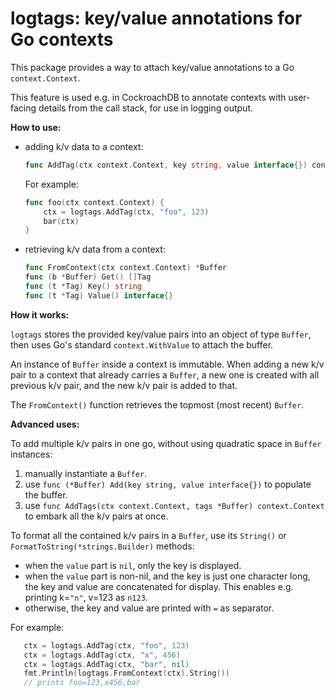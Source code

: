 # logtags: key/value annotations for Go contexts

This package provides a way to attach key/value annotations
to a Go `context.Context`.

This feature is used e.g. in CockroachDB to annotate contexts with
user-facing details from the call stack, for use in logging output.

**How to use:**

- adding k/v data to a context:

  ```go
  func AddTag(ctx context.Context, key string, value interface{}) context.Context
  ```
  
  For example:
  
  ```go
  func foo(ctx context.Context) {
	  ctx = logtags.AddTag(ctx, "foo", 123)
	  bar(ctx)
  }
  ```

- retrieving k/v data from a context:

  ```go
  func FromContext(ctx context.Context) *Buffer
  func (b *Buffer) Get() []Tag
  func (t *Tag) Key() string
  func (t *Tag) Value() interface{}
  ```

**How it works:**

`logtags` stores the provided key/value pairs into an object of type
`Buffer`, then uses Go's standard `context.WithValue` to attach the
buffer.

An instance of `Buffer` inside a context is immutable. When adding a
new k/v pair to a context that already carries a `Buffer`, a new one
is created with all previous k/v pair, and the new k/v pair is added
to that.

The `FromContext()` function retrieves the topmost (most recent)
`Buffer`.

**Advanced uses:**

To add multiple k/v pairs in one go, without using quadratic space in
`Buffer` instances:

1. manually instantiate a `Buffer`.
2. use `func (*Buffer) Add(key string, value interface{})` to populate the buffer.
3. use `func AddTags(ctx context.Context, tags *Buffer) context.Context` to embark
   all the k/v pairs at once.

To format all the contained k/v pairs in a `Buffer`, use its
`String()` or `FormatToString(*strings.Builder)` methods:
- when the `value` part is `nil`,  only the key is displayed.
- when the `value` part is non-nil, and the key is just one character
  long, the key and value are concatenated for display. This enables e.g.
  printing k=`"n"`, v=123 as `n123`.
- otherwise, the key and value are printed with `=` as separator.

For example:

```go
   ctx = logtags.AddTag(ctx, "foo", 123)
   ctx = logtags.AddTag(ctx, "x", 456)
   ctx = logtags.AddTag(ctx, "bar", nil)
   fmt.Println(logtags.FromContext(ctx).String())
   // prints foo=123,x456,bar
```

